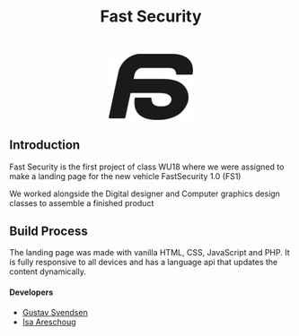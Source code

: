 <h1 align="center"> Fast Security </h1> <br>
<p align="center">
  <a href="">
    <img alt="FastSecurity" title="GitPoint" src="resources/svg/logo_black.svg" width="150">
  </a>
</p>

## Introduction
Fast Security is the first project of class WU18 where we were assigned to make a landing page for the new vehicle FastSecurity 1.0 (FS1)

We worked alongside the Digital designer and Computer graphics design classes to assemble a finished product

## Build Process
The landing page was made with vanilla HTML, CSS, JavaScript and PHP. It is fully responsive to all devices and has a language api that updates the content dynamically.

#### Developers
- [Gustav Svendsen](https://github.com/gsvendsen)
- [Isa Areschoug](https://github.com/Neyrin)

